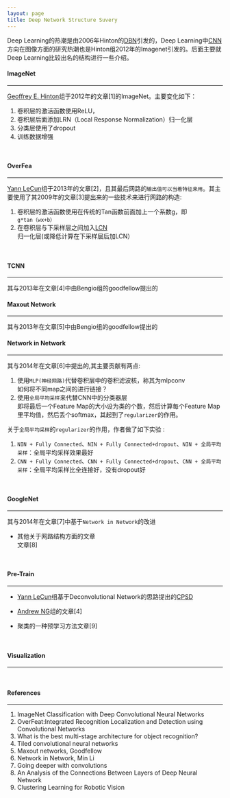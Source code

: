 ```yaml
---
layout: page
title: Deep Network Structure Suvery
---
```

Deep Learning的热潮是由2006年Hinton的[DBN](dbn.html)引发的，Deep Learning中[CNN](cnn.html)方向在图像方面的研究热潮也是Hinton组2012年的Imagenet引发的。后面主要就Deep Learning比较出名的结构进行一些介绍。 

#### __ImageNet__   
--- 
[Geoffrey E. Hinton](http://www.cs.toronto.edu/~hinton/)组于2012年的文章[1]的ImageNet。主要变化如下：    

1.  卷积层的激活函数使用ReLU，
2.  卷积层后面添加LRN（Local Response Normalization）归一化层
3.  分类层使用了dropout    
4.  训练数据增强    
<br />    

#### __OverFea__    
---
[Yann LeCun](http://yann.lecun.com)组于2013年的文章[2]，且其最后网路的`输出值可以当着特征来用`。其主要使用了其2009年的文章[3]提出来的一些技术来进行网路的构造:    

1.  卷积层的激活函数使用在传统的Tan函数前面加上一个系数g，即`g*tan（wx+b）`      
2.  在卷积层与下采样层之间加入[LCN](../data_process/data-normalization.html#scnspatial-constractive-normalization)归一化层(或降低计算在下采样层后加LCN）    
<br />       

#### __TCNN__ 
---   
其与2013年在文章[4]中由Bengio组的goodfellow提出的

#### __Maxout Network__    
---
其与2013年在文章[5]中由Bengio组的goodfellow提出的

#### __Network in Network__    
---
其与2014年在文章[6]中提出的,其主要贡献有两点:    

1. 使用`MLP(神经网路)`代替卷积层中的卷积滤波核，称其为mlpconv    
如何将不同map之间的进行链接？
2. 使用`全局平均采样`来代替CNN中的分类器层    
即将最后一个Feature Map的大小设为类的个数，然后计算每个Feature Map里平均值，然后丢个softmax，其起到了`regularizer`的作用。

关于`全局平均采样`的`regularizer`的作用，作者做了如下实验 :      

1. `NIN + Fully Connected`、`NIN + Fully Connected+dropout`、`NIN + 全局平均采样`：全局平均采样效果最好
2. `CNN + Fully Connected`、`CNN + Fully Connected+dropout`、`CNN + 全局平均采样`：全局平均采样比全连接好，没有dropout好    
<br />     

#### __GoogleNet__    
---
其与2014年在文章[7]中基于`Network in Network`的改进

*  其他关于网路结构方面的文章    
文章[8]    
<br />    

#### __Pre-Train__    
---     
* [Yann LeCun](http://yann.lecun.com)组基于Deconvolutional Network的思路提出的[CPSD](./psd.html#convolutional-psd)    

* [Andrew NG](http://www-cs-faculty.stanford.edu/people/ang/)组的文章[4]  

* 聚类的一种预学习方法文章[9]   
<br />    

#### __Visualization__    
---    
<br />    

#### __References__    
--- 
1. ImageNet Classification with Deep Convolutional Neural Networks    
2. OverFeat:Integrated Recognition Localization and Detection using Convolutional Networks 
3. What is the best multi-stage architecture for object recognition?    
4. Tiled convolutional neural networks
5. Maxout networks, Goodfellow
6. Network in Network, Min Li
7. Going deeper with convolutions
8. An Analysis of the Connections Between Layers of Deep Neural Network
9. Clustering Learning for Robotic Vision

